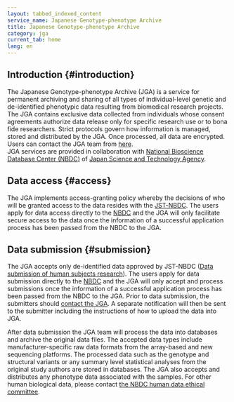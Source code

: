 ```yaml
---
layout: tabbed_indexed_content
service_name: Japanese Genotype-phenotype Archive
title: Japanese Genotype-phenotype Archive
category: jga
current_tab: home
lang: en
---
```


## Introduction  {#introduction}

The Japanese Genotype-phenotype Archive (JGA) is a service for permanent
archiving and sharing of all types of individual-level genetic and
de-identified phenotypic data resulting from biomedical research
projects. The JGA contains exclusive data collected from individuals
whose consent agreements authorize data release only for specific
research use or to bona fide researchers. Strict protocols govern how
information is managed, stored and distributed by the JGA. Once
processed, all data are encrypted. Users can contact the JGA team from
[here](/contact-ddbj-e.html).  
JGA services are provided in collaboration with [National Bioscience
Database Center (NBDC)](http://biosciencedbc.jp/en/) of [Japan Science
and Technology Agency](http://www.jst.go.jp/EN/index.html).

## Data access  {#access}

The JGA implements access-granting policy whereby the decisions of who
will be granted access to the data resides with the
[JST-NBDC](http://humandbs.biosciencedbc.jp/). The users apply for data
access directly to the [NBDC](http://humandbs.biosciencedbc.jp/) and the
JGA will only facilitate secure access to the data once the information
of a successful application process has been passed from the NBDC to the
JGA.

## Data submission  {#submission}

The JGA accepts only de-identified data approved by JST-NBDC ([Data
submission of human subjects research](/policies-e.html#submission-of-human-data)). The
users apply for data submission directly to the
[NBDC](http://humandbs.biosciencedbc.jp/) and the JGA will only accept
and process submissions once the information of a successful application
process has been passed from the NBDC to the JGA. Prior to data
submission, the submitters should [contact the JGA](/contact-ddbj-e.html). A
separate notification will then be sent to the submitter including the
instructions of how to upload the data into JGA.

After data submission the JGA team will process the data into databases
and archive the original data files. The accepted data types include
manufacturer-specific raw data formats from the array-based and new
sequencing platforms. The processed data such as the genotype and
structural variants or any summary level statistical analyses from the
original study authors are stored in databases. The JGA also accepts and
distributes any phenotype data associated with the samples. For other
human biological data, please contact [the NBDC human data ethical
committee](http://humandbs.biosciencedbc.jp/).

